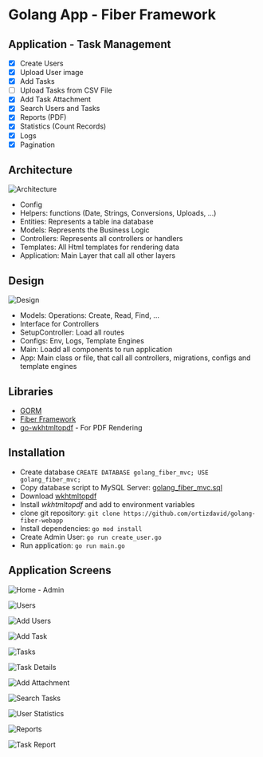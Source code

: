 # Golang App - Fiber Framework

## Application - Task Management
- [x] Create Users
- [x] Upload User image
- [x] Add Tasks
- [ ] Upload Tasks from CSV File
- [x] Add Task Attachment
- [x] Search Users and Tasks
- [x] Reports (PDF)
- [x] Statistics (Count Records)
- [x] Logs
- [x] Pagination

## Architecture
![Architecture](docs/Architecture.jpg)

- Config
- Helpers: functions (Date, Strings, Conversions, Uploads, ...)
- Entities: Represents a table ina database
- Models: Represents the Business Logic
- Controllers: Represents all controllers or handlers
- Templates: All Html templates for rendering data
- Application: Main Layer that call all other layers


## Design
![Design](docs/Design.jpg)

- Models: Operations: Create, Read, Find, ...
- Interface for Controllers
- SetupController: Load all routes
- Configs: Env, Logs, Template Engines
- Main: Loadd all components to run application
- App: Main class or file, that call all controllers, migrations, configs and template engines

## Libraries 
- [GORM](https://gorm.io)
- [Fiber Framework](https://github.com/gofiber/fiber)
- [go-wkhtmltopdf](https://github.com/SebastiaanKlippert/go-wkhtmltopdf) - For PDF Rendering

## Installation
- Create database 
`CREATE DATABASE golang_fiber_mvc; USE golang_fiber_mvc;`
- Copy database script to MySQL Server: [golang_fiber_mvc.sql](database/golang_fiber_mvc.sql)
- Download [wkhtmltopdf](https://wkhtmltopdf.org/downloads.html)
- Install *wkhtmltopdf* and add to environment variables
- clone git repository: ``git clone https://github.com/ortizdavid/golang-fiber-webapp``
- Install dependencies: ``go mod install``
- Create Admin User: ``go run create_user.go``
- Run application: ``go run main.go``

## Application Screens

![Home - Admin](docs/Home-Admin.jpg)

![Users](docs/Users.jpg)

![Add Users](docs/Add-User.jpg)

![Add Task](docs/Add-Task.jpg)

![Tasks](docs/Tasks.jpg)

![Task Details](docs/Task-Details.jpg)

![Add Attachment](docs/Add-Attahment.jpg)

![Search Tasks](docs/Search-Tasks.jpg)

![User Statistics](docs/User-Statistics.jpg)

![Reports](docs/Reports.jpg)

![Task Report](docs/Task-Report.jpg)